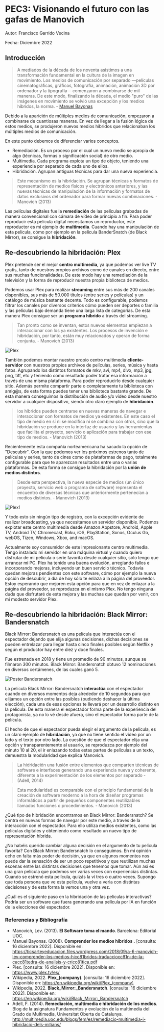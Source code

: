 # PEC3: Visionando el futuro con las gafas de Manovich 

Autor: Francisco Garrido Vecina


Fecha: Diciembre 2022


## Introducción


> A mediados de la década de los noventa asistimos a una transformación fundamental en la cultura de la imagen en movimiento. Los medios de comunicación por separado ―películas cinematográficas, gráficos, fotografía, animación, animación 3D por ordenador y la tipografía― comenzaron a combinarse de mil maneras. De este modo, finalizando la década, el medio "puro" de las imágenes en movimiento se volvió una excepción y los medios híbridos, la norma. - [Manuel Bayonas](https://ticsarteyeducacion.files.wordpress.com/2018/09/a-6-manovich-lev-comprender-los-medios-hicc81bridos-traducciocc81n-de-la-cacc81tedra-de-analisis-y-cricc81tica.pdf)

Debido a la aparición de múltiples medios de comunicación, empezaron a combinarse de cuantiosas maneras. En vez de llegar a la fusión lógica de estos medios, se produjeron nuevos medios híbridos que relacionaban los múltiples medios de comunicación.

En este punto debemos de diferenciar varios conceptos.
- Remediación. Es un proceso por el cual un nuevo medio se apropia de algo (técnicas, formas o significación social) de otro medio.
- Multimedia. Cada programa explota un tipo de objeto, teniendo una experiencia por separado de cada uno de ellos.
- Hibridación. Agrupan antiguas técnicas para dar una nueva experiencia.
> Este mecanismo es la hibridación. Se agrupan técnicas y formatos de representación de medios físicos y electrónicos anteriores, y las nuevas técnicas de manipulación de la información y formatos de datos exclusivos del ordenador para formar nuevas combinaciones. - Manovich (2013)

Las películas digitales fue la __remediación__ de las películas grabadas de manera convencional con cámara de vídeo de principio a fin. Para poder reproducir esta película digital necesitamos un reproductor, este reproductor es mi ejemplo de __multimedia__. Cuando hay una manipulación de esta película, cómo por ejemplo en la película BanderSnatch (de Black Mirror), se consigue la __hibridación__.


## Re-descubriendo la hibridación: Plex

Plex pretende ser el mejor __centro multimedia__, ya que podemos ver live TV gratis, tanto de nuestros propios archivos como de canales en directo, entre sus muchas funcionalidades. De este modo hay una remediación de la televisión y la forma de reproducir nuestra propia biblioteca de medios.

Podemos usar Plex para realizar __streaming__ entre sus más de 200 canales disponibles, sus más de 50.000 títulos (entre series y películas) y un catálogo de música bastante decente. Todo es configurable, podemos filtrar los canales por diversos criterios cómo pueden ser deportes o familia y las películas bajo demanda tiene una larga lista de categorías. De esta manera Plex consigue ser un __programa híbrido__ a través del streaming.

> Tan pronto como se inventan, estos nuevos elementos empiezan a interaccionar con los ya existentes. Los procesos de invención e hibridación, por tanto, están muy relacionados y operan de forma conjunta. - Manovich (2013)

![Plex](Plex.jpg)

También podemos montar nuestro propio centro multimedia __cliente-servidor__ con nuestros propios archivos de películas, series, música y hasta fotos. Agrupando los distintos formatos de mkv, avi, mp4, divx, mp3, jpg, png, tiff, etc y teniendo como resultado poder tratar esa información a través de una misma plataforma. Para poder reproducirlo desde cualquier sitio. Además permite compartir parte o completamente tu biblioteca con amig@s, de esta forma puedes tener una biblioteca bastante grande. De esta manera conseguimos la distribución de audio y/o vídeo desde nuestro servidor a cualquier dispositivo, siendo otro claro ejemplo de __hibridación__.

> los híbridos pueden centrarse en nuevas maneras de navegar e interaccionar con formatos de medios ya existentes. En este caso el tipo de medio en sí ni se modifica ni se combina con otros, sino que la hibridación se produce en la interfaz de usuario y las herramientas que facilita el proyecto, servicio o aplicación para trabajar con ese tipo de medios. - Manovich (2013)

Recientemente esta compañía norteamericana ha sacado la opción de "Descubrir". Con la que podemos ver los próximos estrenos tanto de películas y series, tanto de cines como de plataformas de pago, totalmente configurable para que te aparezcan resultados entre una o varias plataformas. De esta forma se consigue la hibridación por la __unión de medios distintos__.

> Desde esta perspectiva, la nueva especie de medios (un único proyecto, servicio web o programa de software) representa el encuentro de diversas técnicas que anteriormente pertenecían a medios distintos. - Manovich (2013)

![Plex1](Plex1.jpg)

Y todo esto sin ningún tipo de registro, con la excepción evidente de realizar broadcasting, ya que necesitamos un servidor disponible. Podemos explotar este centro multimedia desde Amazon Appstore, Android, Apple TV, Android TV, Chromecast, Roku, iOS, PlayStation, Sonos, Oculus Go, webOS, Tizen, Windows, Xbox, and macOS.

Actualmente soy consumidor de este impresionante centro multimedia. Tengo instalado mi servidor en una máquina virtual y cuando quiero disfrutar de mi película o serie favorita desde cualquier sitio, sólo tengo que arrancar mi PC. Plex ha tenido una buena evolución, arreglando fallos e incorporando mejoras, incluyendo un buen servicio técnico. Todavía quedan mejoras pendientes con este software, cómo por ejemplo la nueva opción de descubrir, a día de hoy sólo te enlaza a la página del proveedor. Estoy esperando que mejoren esta opción para que en vez de enlazar a la página del proveedor, se reproduzca en el mismo Plex. No tengo ninguna duda que disfrutaré de esta mejora y las muchas que quedan por venir, con mi modesto servidor Plex.


## Re-descubriendo la hibridación: Black Mirror: Bandersnatch

Black Mirror: Bandersnatch es una película que interactúa con el espectador dejando que elija algunas decisiones, dichas decisiones se pueden entrelazar para llegar hasta cinco finales posibles según Netflix y según el productor hay entre diez y doce finales. 

Fue estrenada en 2018 y tiene un promedio de 90 minutos, aunque se filmaron 300 minutos. Black Mirror: Bandersnatch obtuvo 12 nominaciones en diversos certámenes, de las cuales ganó 5.

![Poster Bandersnatch](Black_mirror_bandersnatch_poster.jpg)

La película Black Mirror: Bandersnatch __interactúa__ con el espectador cuando en diversos momentos deja alrededor de 10 segundos para que elijamos un opción entre las posibles (pudiendo deshacer la última elección), cada una de esas opciones te llevará por un desarrollo distinto en la película. De esta manera el espectador forma parte de la experiencia del protagonista, ya no lo vé desde afuera, sino el espectador forma parte de la película. 

El hecho de que el espectador pueda elegir el argumento de la película, es un claro ejemplo de __hibridación__, ya que no tiene sentido el vídeo por un lado y el texto por otro lado. La cuestión de que el espectador elija una opción y transparentemente al usuario, se reproduzca por ejemplo del minuto 10 al 20, el ir enlazando todas estas partes de películas a un texto, demuestra la modularidad que explica Manovich.

> La hidridación una fusión entre elementos que comparten técnicas de software e interfaces generando una experiencia nueva y coherente, diferente a la experimentación de los elementos por separado - (Adell, 2014)

> Esta modularidad es comparable con el principio fundamental de la creación de software moderno a la hora de diseñar programas informáticos a partir de pequeños componentes reutilizables llamados funciones o procedimientos. - Manovich (2013)

¿Qué tipo de hibridación encontramos en Black Mirror: Bandersnatch? Se centra en nuevas formas de navegar por este medio, a través de la interacción con el espectador. Para ello utiliza medios existentes, como las películas digitales y obteniendo como resultado un nuevo tipo de representación híbrida.

¿No habéis querido cambiar alguna decisión en el argumento de tu película favorita? Con Black Mirror: Bandersnatch lo conseguimos. En mi opinión echo en falta más poder de decisión, ya que en algunos momentos nos puede dar la sensación de ser un poco repetitivos y que reutilizan muchas escenas entre las distintas decisiones que tenemos que tomar. Aún así es una gran película que podemos ver varias veces con experiencias distintas. Cuando se estrenó esta película, quizás la ví tres o cuatro veces. Supongo que toda persona que ve esta película, vuelve a verla con distintas decisiones y de esta forma la vemos una y otra vez.

¿Cuál es el siguiente paso en la hibridación de las películas interactivas? Podría ser un software que fuera generando una película por IA en función de la elecciones del espectador.


### Referencias y Bibliografía

* Manovich, Lev. (2013). **El Software toma el mando**. Barcelona: Editorial UOC. 
* Manuel Bayonas. (2008). **Comprender los medios híbridos** . [consulta: 16 diciembre 2022]. Disponible en: https://ticsarteyeducacion.files.wordpress.com/2018/09/a-6-manovich-lev-comprender-los-medios-hicc81bridos-traducciocc81n-de-la-cacc81tedra-de-analisis-y-cricc81tica.pdf 
* Plex. [consulta: 16 diciembre 2022]. Disponible en: https://www.plex.tv/es/
* Wikipedia, 2022. **Plex_(company)**. [consulta: 16 diciembre 2022]. Disponible en: https://en.wikipedia.org/wiki/Plex_(company)
* Wikipedia, 2022. **Black_Mirror:_Bandersnatch**. [consulta: 16 diciembre 2022]. Disponible en: https://en.wikipedia.org/wiki/Black_Mirror:_Bandersnatch
* Adell, F. (2014). **Remediación, multimedia e hibridación de los medios**. Blog de la asignatura Fundamentos y evolución de la multimedia del Grado de Multimedia, Universitat Oberta de Catalunya. http://multimedia.uoc.edu/blogs/fem/es/remediacio-multimedia-i-hibridacio-dels-mitjans/
